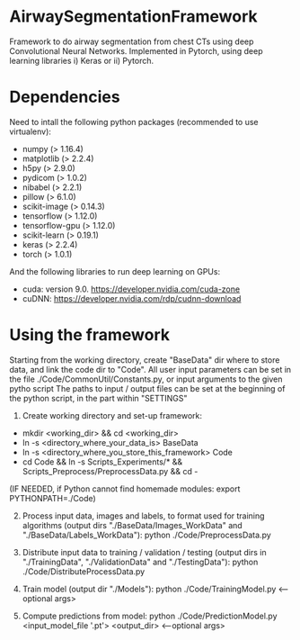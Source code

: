 # AirwaySegmentationFramework
Framework to do airway segmentation from chest CTs using deep Convolutional Neural Networks.
Implemented in Pytorch, using deep learning libraries i) Keras or ii) Pytorch.

# Dependencies
Need to intall the following python packages (recommended to use virtualenv):
- numpy (> 1.16.4)
- matplotlib (> 2.2.4)
- h5py (> 2.9.0)
- pydicom (> 1.0.2)
- nibabel (> 2.2.1)
- pillow (> 6.1.0)
- scikit-image (> 0.14.3)
- tensorflow (> 1.12.0)
- tensorflow-gpu (> 1.12.0)
- scikit-learn (> 0.19.1)
- keras (> 2.2.4)
- torch (> 1.0.1)

And the following libraries to run deep learning on GPUs:
- cuda: version 9.0. https://developer.nvidia.com/cuda-zone
- cuDNN: https://developer.nvidia.com/rdp/cudnn-download

# Using the framework
Starting from the working directory, create "BaseData" dir where to store data, and link the code dir to "Code".
All user input parameters can be set in the file ./Code/CommonUtil/Constants.py, or input arguments to the given pytho script
The paths to input / output files can be set at the beginning of the python script, in the part within "SETTINGS"

1) Create working directory and set-up framework:
- mkdir <working_dir> && cd <working_dir>
- ln -s <directory_where_your_data_is> BaseData
- ln -s <directory_where_you_store_this_framework> Code
- cd Code && ln -s Scripts_Experiments/* && Scripts_Preprocess/PreprocessData.py && cd -

(IF NEEDED, if Python cannot find homemade modules: export PYTHONPATH=./Code)

2) Process input data, images and labels, to format used for training algorithms (output dirs "./BaseData/Images_WorkData" and "./BaseData/Labels_WorkData"):
python ./Code/PreprocessData.py

3) Distribute input data to training / validation / testing (output dirs in "./TrainingData", "./ValidationData" and "./TestingData"):
python ./Code/DistributeProcessData.py

4) Train model (output dir "./Models"):
python ./Code/TrainingModel.py <--optional args>

5) Compute predictions from model:
python ./Code/PredictionModel.py <input_model_file '.pt'> <output_dir> <--optional args>
